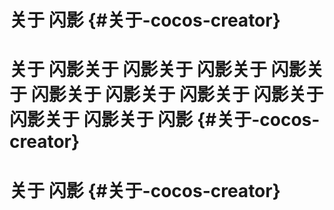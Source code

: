# 关于 闪影 {#关于-cocos-creator}

# 关于 闪影关于 闪影关于 闪影关于 闪影关于 闪影关于 闪影关于 闪影关于 闪影关于 闪影关于 闪影关于 闪影 {#关于-cocos-creator}

# 关于 闪影 {#关于-cocos-creator}




